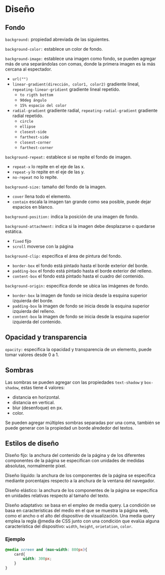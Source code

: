 # Diseño

## Fondo 

`background:` propiedad abreviada de las siguientes. 

`background-color:` establece un color de fondo. 

`background-image:` establece una imagen como fondo, se pueden agregar más de una separándolas con comas, donde la primera imagen es la más cercana al espectador. 

- `url("")` 
- `linear-gradient(dirección, color1, color2)` gradiente lineal, `repeating-linear-gridient` gradiente lineal repetido.
  - `to rigth bottom`
  - `90deg ángulo`
  - `15% espacio del color`
- `radial-gradient` gradiente radial, `repeating-radial-gradient` gradiente radial repetido. 
  - `circle`
  - `ellipse`
  - `closest-side`
  - `farthest-side`
  - `closest-corner`
  - `farthest-corner`

`background-repeat:` establece si se repite el fondo de imagen. 

- `repeat-x` lo repite en el eje de las x. 
- `repeat-y` lo repite en el eje de las y. 
- `no-repeat` no lo repite. 

`background-size:` tamaño del fondo de la imagen. 

- `cover` llena todo el elemento. 
- `contain` escala la imagen tan grande como sea posible, puede dejar espacios en blanco. 

`background-position:` indica la posición de una imagen de fondo. 

`background-attachment:` indica si la imagen debe desplazarse o quedarse estática. 

- `fixed` fijo 
- `scroll` moverse con la página 

`background-clip:` especifica el área de pintura del fondo. 

- `border-box` el fondo está pintado hasta el borde exterior del borde. 
- `padding-box` el fondo está pintado hasta el borde exterior del relleno. 
- `content-box` el fondo está pintado hasta el cuadro del contenido. 

`background-origin:` especifíca donde se ubica las imágenes de fondo. 

- `border-box` la imagen de fondo se inicia desde la esquina superior izquierda del borde. 
- `padding-box` la imagen de fondo se inicia desde la esquina superior izquierda del relleno. 
- `content-box` la imagen de fondo se inicia desde la esquina superior izquierda del contenido. 

## Opacidad y transparencia 

`opacity:` especifica la opacidad y transparencia de un elemento, puede tomar valores desde 0 a 1. 

## Sombras 

Las sombras se pueden agregar con las propiedades `text-shadow` y `box-shadow`, estas tiene 4 valores: 

- distancia en horizontal. 
- distancia en vertical. 
- blur (desenfoque) en px. 
- color. 

Se pueden agregar múltiples sombras separadas por una coma, también se puede generar con la propiedad un borde alrededor del textos. 

## Estilos de diseño 

Diseño fijo: la anchura del contenido de la página y de los diferentes componentes de la página se especifican con unidades de medidas absolutas, normalmente píxel. 

Diseño líquido: la anchura de los componentes de la página se especifica mediante porcentajes respecto a la anchura de la ventana del navegador. 

Diseño elástico: la anchura de los componentes de la página se especifica en unidades relativas respecto al tamaño del texto. 

Diseño adaptativo: se basa en el empleo de media query. La condición se basa en características del medio en el que se muestra la página web, como el ancho o el alto del dispositivo de visualización. Una media query emplea la regla @media de CSS junto con una condición que evalúa alguna característica del dispositivo: `width`, `height`, `orietation`, `color`.

### Ejemplo 

~~~css
@media screen and (max-width: 800px){
    card{
        width: 300px;
    }
}
~~~